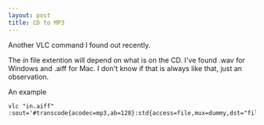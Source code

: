 ```yaml
---
layout: post
title: CD to MP3
---
```


Another VLC command I found out recently.

The _in_ file extention will depend on what is on the CD. I've found .wav for Windows and .aiff for Mac. I don't know if that is always like that, just an observation.

An example
```
vlc "in.aiff" :sout='#transcode{acodec=mp3,ab=128}:std{access=file,mux=dummy,dst="file.mp3"}'
```
